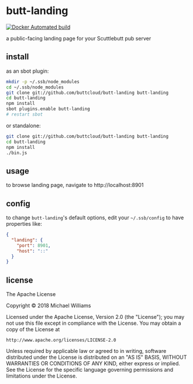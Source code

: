 # butt-landing

[![Docker Automated build](https://img.shields.io/docker/automated/buttcloud/butt-landing.svg)](https://hub.docker.com/r/buttcloud/butt-landing/)

a public-facing landing page for your Scuttlebutt pub server

## install

as an sbot plugin:

```sh
mkdir -p ~/.ssb/node_modules
cd ~/.ssb/node_modules
git clone git://github.com/buttcloud/butt-landing butt-landing
cd butt-landing
npm install
sbot plugins.enable butt-landing
# restart sbot
```

or standalone:

```sh
git clone git://github.com/buttcloud/butt-landing butt-landing
cd butt-landing
npm install
./bin.js
```

## usage

to browse landing page, navigate to http://localhost:8901

## config

to change `butt-landing`'s default options, edit your `~/.ssb/config` to have properties like:

```json
{
  "landing": {
    "port": 8901,
    "host": "::"
  }
}
```
## license

The Apache License

Copyright &copy; 2018 Michael Williams

Licensed under the Apache License, Version 2.0 (the "License");
you may not use this file except in compliance with the License.
You may obtain a copy of the License at

    http://www.apache.org/licenses/LICENSE-2.0

Unless required by applicable law or agreed to in writing, software
distributed under the License is distributed on an "AS IS" BASIS,
WITHOUT WARRANTIES OR CONDITIONS OF ANY KIND, either express or implied.
See the License for the specific language governing permissions and
limitations under the License.
